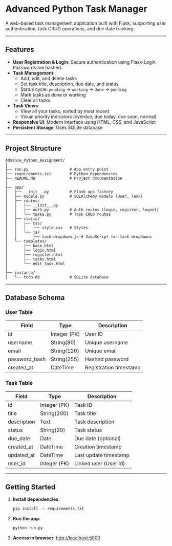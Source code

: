 # Advanced Python Task Manager

A web-based task management application built with Flask, supporting user authentication, task CRUD operations, and due date tracking.

---

## Features

- **User Registration & Login**: Secure authentication using Flask-Login. Passwords are hashed.
- **Task Management**:
  - Add, edit, and delete tasks
  - Set task title, description, due date, and status
  - Status cycle: `pending` → `working` → `done` → `pending`
  - Mark tasks as done or working
  - Clear all tasks
- **Task Views**:
  - View all your tasks, sorted by most recent
  - Visual priority indicators (overdue, due today, due soon, normal)
- **Responsive UI**: Modern interface using HTML, CSS, and JavaScript
- **Persistent Storage**: Uses SQLite database

---

## Project Structure

```
Advance_Python_Assignment/
│
├── run.py                  # App entry point
├── requirements.txt        # Python dependencies
├── README.MD               # Project documentation
│
├── app/
│   ├── __init__.py         # Flask app factory
│   ├── models.py           # SQLAlchemy models (User, Task)
│   ├── routes/
│   │   ├── __init__.py
│   │   ├── auth.py         # Auth routes (login, register, logout)
│   │   └── tasks.py        # Task CRUD routes
│   ├── static/
│   │   ├── css/
│   │   │   └── style.css   # Styles
│   │   └── js/
│   │       └── task-dropdown.js # JavaScript for task dropdowns
│   └── templates/
│       ├── base.html
│       ├── login.html
│       ├── register.html
│       ├── tasks.html
│       └── edit_task.html
│
├── instance/
│   └── todo.db             # SQLite database
```

---

## Database Schema

### User Table
| Field        | Type           | Description                |
|--------------|----------------|----------------------------|
| id           | Integer (PK)   | User ID                    |
| username     | String(80)     | Unique username            |
| email        | String(120)    | Unique email               |
| password_hash| String(255)    | Hashed password            |
| created_at   | DateTime       | Registration timestamp     |

### Task Table
| Field        | Type           | Description                |
|--------------|----------------|----------------------------|
| id           | Integer (PK)   | Task ID                    |
| title        | String(200)    | Task title                 |
| description  | Text           | Task description           |
| status       | String(20)     | Task status                |
| due_date     | Date           | Due date (optional)        |
| created_at   | DateTime       | Creation timestamp         |
| updated_at   | DateTime       | Last update timestamp      |
| user_id      | Integer (FK)   | Linked user (User.id)      |

---

## Getting Started

1. **Install dependencies**:
   ```bash
   pip install -r requirements.txt
   ```
2. **Run the app**:
   ```bash
   python run.py
   ```
3. **Access in browser**: [http://localhost:5000](http://localhost:5000)


